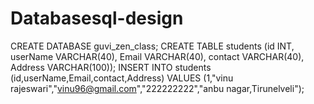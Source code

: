 # Databasesql-design
CREATE DATABASE guvi_zen_class; CREATE TABLE students (id INT, userName VARCHAR(40), Email VARCHAR(40), contact VARCHAR(40), Address VARCHAR(100)); INSERT INTO students (id,userName,Email,contact,Address) VALUES (1,"vinu rajeswari","vinu96@gmail.com","222222222","anbu nagar,Tirunelveli");
